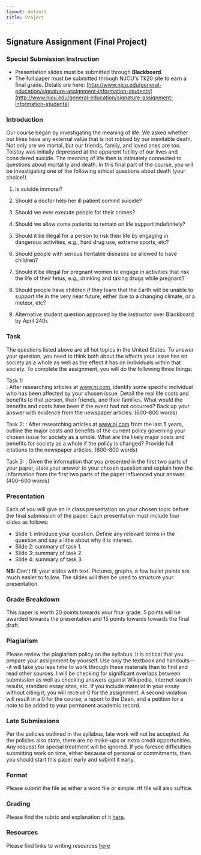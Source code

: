 ```yaml
---
layout: default
title: Project
---
```


## Signature Assignment (Final Project)

### Special Submission Instruction
+ Presentation slides must be submitted through **Blackboard**.
+ The full paper must be submitted through NJCU's Tk20 site to earn a final grade. Details are here: [http://www.njcu.edu/general-education/signature-assignment-information-students](http://www.njcu.edu/general-education/signature-assignment-information-students) 

### Introduction 

Our course began by investigating the meaning of life. We asked whether our lives have any external value that is not robbed by our inevitable death. Not only are we mortal, but our friends, family, and loved ones are too. Tolstoy was initially depressed at the apparent futility of our lives and considered suicide. The meaning of life then is intimately connected to questions about mortality and death. In this final part of the course, you will be investigating one of the following ethical questions about death (your choice!)

1.  Is suicide immoral? 

2.  Should a doctor help her ill patient commit suicide?

3.  Should we ever execute people for their crimes?

4.  Should we allow coma patients to remain on life support indefinitely? 

5.  Should it be illegal for a person to risk their life by engaging in dangerous activities, e.g., hard drug use, extreme sports, etc? 

6.  Should people with serious heritable diseases be allowed to have children?

7.  Should it be illegal for pregnant women to engage in activities that risk the life of their fetus, e.g., drinking and taking drugs while pregnant? 

8. Should people have children if they learn that the Earth will be unable to support life in the very near future, either due to a changing climate, or a meteor, etc? 

9. Alternative student question approved by the instructor over Blackboard by April 24th.  

### Task 
The questions listed above are all hot topics in the United States. To answer your question, you need to think both about the effects your issue has on society as a whole as well as the effect it has on individuals within that society. To complete the assignment, you will do the following three things: 

Task 1:  
: After researching articles at www.nj.com, identify some specific individual who has been affected by your chosen issue. Detail the real life costs and benefits to that person, their friends, and their families. What would the benefits and costs have been if the event had not occurred? Back up your answer with evidence from the newspaper articles. (600–800 words)

Task 2:
: After researching articles at www.nj.com from the last 5 years, outline the major costs and benefits of the current policy governing your chosen issue for society as a whole. What are the likely major costs and benefits for society as a whole if the  policy is changed? Provide full citations to the newspaper articles. (600–800 words)

Task 3:
: Given the information that you presented in the first two parts of your paper, state your answer to your chosen question and explain how the information from the first two parts of the paper influenced your answer. (400–600 words)

### Presentation
Each of you will give an in class presentation on your chosen topic before the final submission of the paper. Each presentation must include four slides as follows: 
+ Slide 1: introduce your question. Define any relevant terms in the question and say a little about why it is interest. 
+ Slide 2: summary of task 1. 
+ Slide 3: summary of task 2. 
+ Slide 4: summary of task 3. 

**NB:** Don't fill your slides with text. Pictures, graphs, a few bullet points are much easier to follow. The slides will then be used to structure your presentation. 

### Grade Breakdown


This paper is worth 20 points towards your final grade. 5 points will be awarded towards the presentation and 15 points towards towards the final draft. 



### Plagiarism

Please review the plagiarism policy on the syllabus. It is critical that you prepare your assignment by yourself. Use only the textbook and handouts---it will take you less time to work through these materials than to find and read other sources. I will be checking for significant overlaps between submission as well as checking answers against Wikipedia, internet search results, standard essay sites, etc. If you include material in your essay without citing it, you will receive 0 for the assignment. A second violation will result in a 0 for the course, a report to the Dean, and a petition for a note to be added to your permanent academic record. 



### Late Submissions

Per the policies outlined in the syllabus, late work will not be accepted. As the policies also state, there are no make-ups or extra credit opportunities. Any request for special treatment will be ignored. If you foresee difficulties submitting work on time, either because of personal or commitments, then you should start this paper early and submit it early. 

### Format
Please submit the file as either a word file or simple .rtf file will also suffice.

### Grading
Please find the rubric and explanation of it [here](/Teaching/Grading/).

### Resources
Please find links to writing resources [here](/Teaching/Resources/)

